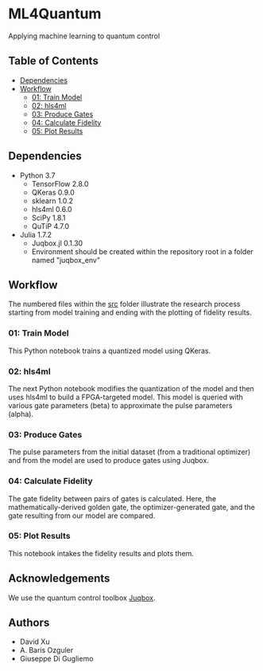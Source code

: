 # ML4Quantum <!-- omit in toc -->
Applying machine learning to quantum control <!-- omit in toc -->
## Table of Contents <!-- omit in toc -->
- [Dependencies](#dependencies)
- [Workflow](#workflow)
  - [01: Train Model](#01-train-model)
  - [02: hls4ml](#02-hls4ml)
  - [03: Produce Gates](#03-produce-gates)
  - [04: Calculate Fidelity](#04-calculate-fidelity)
  - [05: Plot Results](#05-plot-results)
## Dependencies
- Python 3.7
  - TensorFlow 2.8.0
  - QKeras 0.9.0
  - sklearn 1.0.2
  - hls4ml 0.6.0
  - SciPy 1.8.1
  - QuTiP 4.7.0
- Julia 1.7.2
  - Juqbox.jl 0.1.30
  - Environment should be created within the repository root in a folder named "juqbox_env"
## Workflow
The numbered files within the [src](src/) folder illustrate the research process starting from model training and ending with the plotting of fidelity results.
### 01: Train Model
This Python notebook trains a quantized model using QKeras.
### 02: hls4ml
The next Python notebook modifies the quantization of the model and then uses hls4ml to build a FPGA-targeted model. This model is queried with various gate parameters (beta) to approximate the pulse parameters (alpha).
### 03: Produce Gates
The pulse parameters from the initial dataset (from a traditional optimizer) and from the model are used to produce gates using Juqbox.
### 04: Calculate Fidelity
The gate fidelity between pairs of gates is calculated. Here, the mathematically-derived golden gate, the optimizer-generated gate, and the gate resulting from our model are compared.
### 05: Plot Results
This notebook intakes the fidelity results and plots them.

## Acknowledgements

We use the quantum control toolbox [Juqbox](https://github.com/LLNL/Juqbox.jl).

## Authors

- David Xu
- A. Baris Ozguler
- Giuseppe Di Gugliemo
